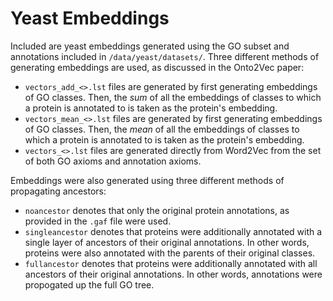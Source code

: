 # Yeast Embeddings

Included are yeast embeddings generated using the GO subset and annotations included in ```/data/yeast/datasets/```.
Three different methods of generating embeddings are used, as discussed in the Onto2Vec paper:
- ```vectors_add_<>.lst``` files are generated by first generating embeddings of GO classes. Then, the *sum* of all the embeddings of classes to which a protein is annotated to is taken as the protein's embedding.
- ```vectors_mean_<>.lst``` files are generated by first generating embeddings of GO classes. Then, the *mean* of all the embeddings of classes to which a protein is annotated to is taken as the protein's embedding.
- ```vectors_<>.lst``` files are generated directly from Word2Vec from the set of both GO axioms and annotation axioms.

Embeddings were also generated using three different methods of propagating ancestors:
- ```noancestor``` denotes that only the original protein annotations, as provided in the ```.gaf``` file were used.
- ```singleancestor``` denotes that proteins were additionally annotated with a single layer of ancestors of their original annotations. In other words, proteins were also annotated with the parents of their original classes.
- ```fullancestor``` denotes that proteins were additionally annotated with all ancestors of their original annotations. In other words, annotations were propogated up the full GO tree. 

